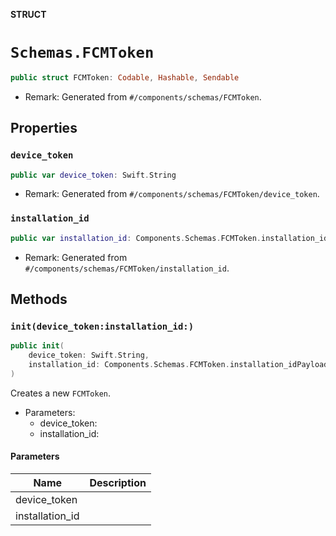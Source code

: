 **STRUCT**

# `Schemas.FCMToken`

```swift
public struct FCMToken: Codable, Hashable, Sendable
```

- Remark: Generated from `#/components/schemas/FCMToken`.

## Properties
### `device_token`

```swift
public var device_token: Swift.String
```

- Remark: Generated from `#/components/schemas/FCMToken/device_token`.

### `installation_id`

```swift
public var installation_id: Components.Schemas.FCMToken.installation_idPayload?
```

- Remark: Generated from `#/components/schemas/FCMToken/installation_id`.

## Methods
### `init(device_token:installation_id:)`

```swift
public init(
    device_token: Swift.String,
    installation_id: Components.Schemas.FCMToken.installation_idPayload? = nil
)
```

Creates a new `FCMToken`.

- Parameters:
  - device_token:
  - installation_id:

#### Parameters

| Name | Description |
| ---- | ----------- |
| device_token |  |
| installation_id |  |